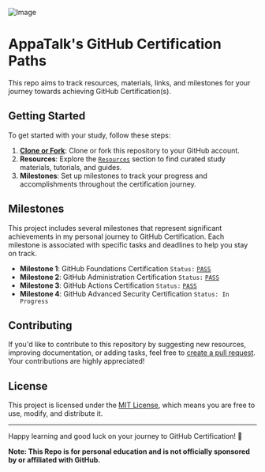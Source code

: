 ![Image](https://user-images.githubusercontent.com/4163156/261802892-a7d82d0f-cf77-45b9-bc59-d685aaeccb4e.png)

# AppaTalk's GitHub Certification Paths

This repo aims to track resources, materials, links, and milestones for your journey towards achieving GitHub Certification(s).
 
## Getting Started

To get started with your study, follow these steps:

1. [**Clone or Fork**](https://docs.github.com/en/get-started/quickstart/fork-a-repo): Clone or fork this repository to your GitHub account.
2. **Resources**: Explore the [`Resources`](https://github.com/appatalks/GitHub-Certification-Paths/tree/main/Resources) section to find curated study materials, tutorials, and guides.
3. **Milestones**: Set up milestones to track your progress and accomplishments throughout the certification journey.

## Milestones

This project includes several milestones that represent significant achievements in my personal journey to GitHub Certification. Each milestone is associated with specific tasks and deadlines to help you stay on track.

- **Milestone 1**: GitHub Foundations Certification ```Status:``` [```PASS```](https://www.credly.com/badges/e384c423-f21b-43fb-bbfc-4963f9a210d7/public_url)
- **Milestone 2**: GitHub Administration Certification ```Status:``` [```PASS```](https://www.credly.com/badges/96464ff1-71bc-4f83-870e-b3875f532c00/public_url)
- **Milestone 3**: GitHub Actions Certification ```Status:``` [```PASS```](https://www.credly.com/badges/e3e1fba6-bfa5-466e-88a8-08ddcdbc55ae/public_url)
- **Milestone 4**: GitHub Advanced Security Certification ```Status: In Progress```

## Contributing

If you'd like to contribute to this repository by suggesting new resources, improving documentation, or adding tasks, feel free to [create a pull request](https://docs.github.com/en/pull-requests/collaborating-with-pull-requests/proposing-changes-to-your-work-with-pull-requests/creating-a-pull-request). Your contributions are highly appreciated!

## License

This project is licensed under the [MIT License](LICENSE), which means you are free to use, modify, and distribute it.

---

Happy learning and good luck on your journey to GitHub Certification! 🚀

**Note: This Repo is for personal education and is not officially sponsored by or affiliated with GitHub.**
